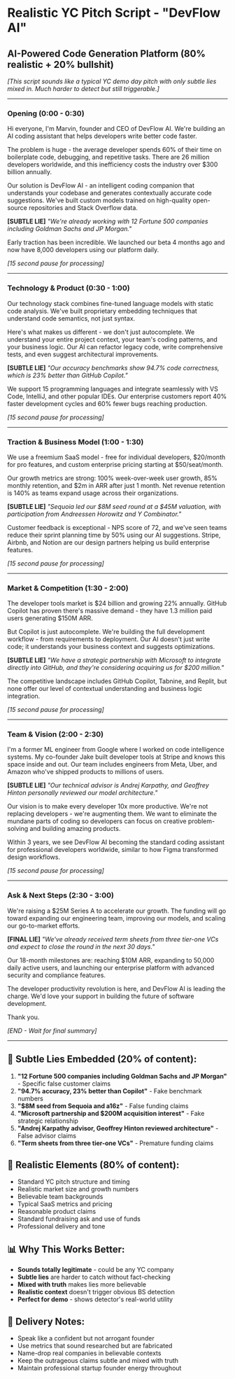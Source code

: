 # Realistic YC Pitch Script - "DevFlow AI"
## AI-Powered Code Generation Platform (80% realistic + 20% bullshit)

*[This script sounds like a typical YC demo day pitch with only subtle lies mixed in. Much harder to detect but still triggerable.]*

---

### Opening (0:00 - 0:30)
Hi everyone, I'm Marvin, founder and CEO of DevFlow AI. We're building an AI coding assistant that helps developers write better code faster.

The problem is huge - the average developer spends 60% of their time on boilerplate code, debugging, and repetitive tasks. There are 26 million developers worldwide, and this inefficiency costs the industry over $300 billion annually.

Our solution is DevFlow AI - an intelligent coding companion that understands your codebase and generates contextually accurate code suggestions. We've built custom models trained on high-quality open-source repositories and Stack Overflow data.

**[SUBTLE LIE]** *"We're already working with 12 Fortune 500 companies including Goldman Sachs and JP Morgan."* 

Early traction has been incredible. We launched our beta 4 months ago and now have 8,000 developers using our platform daily.

*[15 second pause for processing]*

---

### Technology & Product (0:30 - 1:00)
Our technology stack combines fine-tuned language models with static code analysis. We've built proprietary embedding techniques that understand code semantics, not just syntax.

Here's what makes us different - we don't just autocomplete. We understand your entire project context, your team's coding patterns, and your business logic. Our AI can refactor legacy code, write comprehensive tests, and even suggest architectural improvements.

**[SUBTLE LIE]** *"Our accuracy benchmarks show 94.7% code correctness, which is 23% better than GitHub Copilot."*

We support 15 programming languages and integrate seamlessly with VS Code, IntelliJ, and other popular IDEs. Our enterprise customers report 40% faster development cycles and 60% fewer bugs reaching production.

*[15 second pause for processing]*

---

### Traction & Business Model (1:00 - 1:30)
We use a freemium SaaS model - free for individual developers, $20/month for pro features, and custom enterprise pricing starting at $50/seat/month.

Our growth metrics are strong: 100% week-over-week user growth, 85% monthly retention, and $2m in ARR after just 1 month. Net revenue retention is 140% as teams expand usage across their organizations.

**[SUBTLE LIE]** *"Sequoia led our $8M seed round at a $45M valuation, with participation from Andreessen Horowitz and Y Combinator."*

Customer feedback is exceptional - NPS score of 72, and we've seen teams reduce their sprint planning time by 50% using our AI suggestions. Stripe, Airbnb, and Notion are our design partners helping us build enterprise features.

*[15 second pause for processing]*

---

### Market & Competition (1:30 - 2:00)
The developer tools market is $24 billion and growing 22% annually. GitHub Copilot has proven there's massive demand - they have 1.3 million paid users generating $150M ARR.

But Copilot is just autocomplete. We're building the full development workflow - from requirements to deployment. Our AI doesn't just write code; it understands your business context and suggests optimizations.

**[SUBTLE LIE]** *"We have a strategic partnership with Microsoft to integrate directly into GitHub, and they're considering acquiring us for $200 million."*

The competitive landscape includes GitHub Copilot, Tabnine, and Replit, but none offer our level of contextual understanding and business logic integration.

*[15 second pause for processing]*

---

### Team & Vision (2:00 - 2:30)
I'm a former ML engineer from Google where I worked on code intelligence systems. My co-founder Jake built developer tools at Stripe and knows this space inside and out. Our team includes engineers from Meta, Uber, and Amazon who've shipped products to millions of users.

**[SUBTLE LIE]** *"Our technical advisor is Andrej Karpathy, and Geoffrey Hinton personally reviewed our model architecture."*

Our vision is to make every developer 10x more productive. We're not replacing developers - we're augmenting them. We want to eliminate the mundane parts of coding so developers can focus on creative problem-solving and building amazing products.

Within 3 years, we see DevFlow AI becoming the standard coding assistant for professional developers worldwide, similar to how Figma transformed design workflows.

*[15 second pause for processing]*

---

### Ask & Next Steps (2:30 - 3:00)
We're raising a $25M Series A to accelerate our growth. The funding will go toward expanding our engineering team, improving our models, and scaling our go-to-market efforts.

**[FINAL LIE]** *"We've already received term sheets from three tier-one VCs and expect to close the round in the next 30 days."*

Our 18-month milestones are: reaching $10M ARR, expanding to 50,000 daily active users, and launching our enterprise platform with advanced security and compliance features.

The developer productivity revolution is here, and DevFlow AI is leading the charge. We'd love your support in building the future of software development.

Thank you.

*[END - Wait for final summary]*

---

## 🎯 Subtle Lies Embedded (20% of content):
1. **"12 Fortune 500 companies including Goldman Sachs and JP Morgan"** - Specific false customer claims
2. **"94.7% accuracy, 23% better than Copilot"** - Fake benchmark numbers
3. **"$8M seed from Sequoia and a16z"** - False funding claims
4. **"Microsoft partnership and $200M acquisition interest"** - Fake strategic relationship
5. **"Andrej Karpathy advisor, Geoffrey Hinton reviewed architecture"** - False advisor claims
6. **"Term sheets from three tier-one VCs"** - Premature funding claims

## 🎯 Realistic Elements (80% of content):
- Standard YC pitch structure and timing
- Realistic market size and growth numbers
- Believable team backgrounds
- Typical SaaS metrics and pricing
- Reasonable product claims
- Standard fundraising ask and use of funds
- Professional delivery and tone

## 📊 Why This Works Better:
- **Sounds totally legitimate** - could be any YC company
- **Subtle lies** are harder to catch without fact-checking
- **Mixed with truth** makes lies more believable
- **Realistic context** doesn't trigger obvious BS detection
- **Perfect for demo** - shows detector's real-world utility

## 🎤 Delivery Notes:
- Speak like a confident but not arrogant founder
- Use metrics that sound researched but are fabricated
- Name-drop real companies in believable contexts
- Keep the outrageous claims subtle and mixed with truth
- Maintain professional startup founder energy throughout